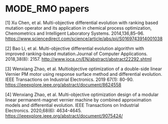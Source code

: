 # MODE_RMO papers

[1] Xu Chen, et al. Multi-objective differential evolution with ranking based mutation operator and its application in chemical process optimization, Chemometrics and Intelligent Laboratory Systems. 2014,136,85–96.
https://www.sciencedirect.com/science/article/abs/pii/S0169743914001038

[2] Bao Li, et al. Multi-objective differential evolution algorithm with improved ranking-based mutation.Journal of Computer Applications. 2018,38(8): 2157. http://www.joca.cn/EN/abstract/abstract22292.shtml

[3] Wenxiang Zhao, et al. Multiobjective optimization of a double-side linear Vernier PM motor using response surface method and differential evolution. IEEE Transactions on Industrial Electronics. 2019 67(1): 80-90. https://ieeexplore.ieee.org/abstract/document/8624558

[4] Wenxiang Zhao, et al. Multi-objective optimization design of a modular linear permanent-magnet vernier machine by combined approximation models and differential evolution. IEEE Transactions on Industrial Electronics. 2020,68(6): 4634-4645. https://ieeexplore.ieee.org/abstract/document/9075424/

